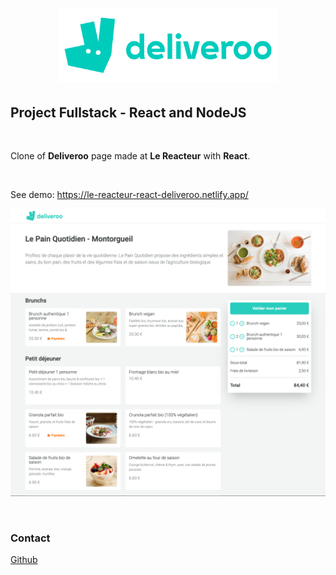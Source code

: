 <h1 align="center">
	<img
		width="350"
		alt="deliveroo"
		src="https://github.com/BruceLIOU/Le-Reacteur-Deliveroo/raw/master/src/assets/img/Deliveroo_logo.svg.png">
</h1>

## Project Fullstack - React and NodeJS

<br/>

Clone of **Deliveroo** page made at **Le Reacteur** with **React**.

<br/>

See demo: https://le-reacteur-react-deliveroo.netlify.app/

<p align="center">
   <img
		width="600"
		alt="capture"
		src="https://github.com/mBrochot/Deliveroo---Frontend-/raw/master/preview/capture-deliveroo.png">
</p>


<br/>

### Contact

<a href="https://github.com/BruceLIOU">Github</a>
